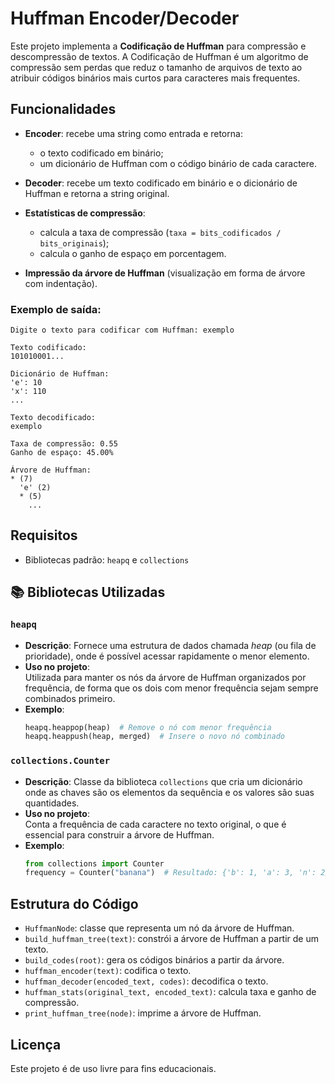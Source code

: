 
# Huffman Encoder/Decoder

Este projeto implementa a **Codificação de Huffman** para compressão e descompressão de textos. A Codificação de Huffman é um algoritmo de compressão sem perdas que reduz o tamanho de arquivos de texto ao atribuir códigos binários mais curtos para caracteres mais frequentes.

## Funcionalidades

- **Encoder**: recebe uma string como entrada e retorna:
  - o texto codificado em binário;
  - um dicionário de Huffman com o código binário de cada caractere.

- **Decoder**: recebe um texto codificado em binário e o dicionário de Huffman e retorna a string original.

- **Estatísticas de compressão**:
  - calcula a taxa de compressão (`taxa = bits_codificados / bits_originais`);
  - calcula o ganho de espaço em porcentagem.

- **Impressão da árvore de Huffman** (visualização em forma de árvore com indentação).

### Exemplo de saída:

```
Digite o texto para codificar com Huffman: exemplo

Texto codificado:
101010001...

Dicionário de Huffman:
'e': 10
'x': 110
...

Texto decodificado:
exemplo

Taxa de compressão: 0.55
Ganho de espaço: 45.00%

Árvore de Huffman:
* (7)
  'e' (2)
  * (5)
    ...
```

## Requisitos

- Bibliotecas padrão: `heapq` e `collections`

## 📚 Bibliotecas Utilizadas

### `heapq`
- **Descrição**: Fornece uma estrutura de dados chamada *heap* (ou fila de prioridade), onde é possível acessar rapidamente o menor elemento.
- **Uso no projeto**:  
  Utilizada para manter os nós da árvore de Huffman organizados por frequência, de forma que os dois com menor frequência sejam sempre combinados primeiro.
- **Exemplo**:
  ```python
  heapq.heappop(heap)  # Remove o nó com menor frequência
  heapq.heappush(heap, merged)  # Insere o novo nó combinado
  ```

### `collections.Counter`
- **Descrição**: Classe da biblioteca `collections` que cria um dicionário onde as chaves são os elementos da sequência e os valores são suas quantidades.
- **Uso no projeto**:  
  Conta a frequência de cada caractere no texto original, o que é essencial para construir a árvore de Huffman.
- **Exemplo**:
  ```python
  from collections import Counter
  frequency = Counter("banana")  # Resultado: {'b': 1, 'a': 3, 'n': 2}
  ```

## Estrutura do Código

- `HuffmanNode`: classe que representa um nó da árvore de Huffman.
- `build_huffman_tree(text)`: constrói a árvore de Huffman a partir de um texto.
- `build_codes(root)`: gera os códigos binários a partir da árvore.
- `huffman_encoder(text)`: codifica o texto.
- `huffman_decoder(encoded_text, codes)`: decodifica o texto.
- `huffman_stats(original_text, encoded_text)`: calcula taxa e ganho de compressão.
- `print_huffman_tree(node)`: imprime a árvore de Huffman.

## Licença

Este projeto é de uso livre para fins educacionais.
